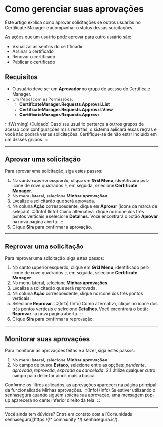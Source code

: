 # Como gerenciar suas aprovações

Este artigo explica como aprovar solicitações de outros usuários no Certificate Manager e acompanhar o status dessas solicitações.

As ações que um usuário pode aprovar para outro usuário são:

* Visualizar as senhas do certificado
* Assinar o certificado
* Renovar o certificado
* Publicar o certificado

## Requisitos

* O usuário deve ser um **Aprovador** no grupo de acesso do Certificate Manager. 
* Um Papel com as Permissões:
    * **CertificateManager.Requests.Approval.List**
    * **CertificateManager.Requests.Approval.View**
    * **CertificateManager.Requests.Approve**

:::(Warning) (Cuidado)
Caso seu usuário pertença a outros grupos de acesso com configurações mais restritas, o sistema aplicará essas regras e você não poderá ver as solicitações. Certifique-se de não estar incluído em um desses grupos.
:::
***
## Aprovar uma solicitação
Para aprovar uma solicitação, siga estes passos:

1. No canto superior esquerdo, clique em **Grid Menu**, identificado pelo ícone de nove quadrados e, em seguida, selecione **Certificate Manager**.
2. No menu lateral, selecione **Minhas aprovações**.
3. Localize a solicitação que será aprovada.
4. Na coluna **Ação** correspondente, clique em **Aprovar** (ícone da marca de seleção).
    :::(Info) (Info)
    Como alternativa, clique no ícone dos três pontos verticais e selecione **Detalhes**. Você encontrará o botão **Aprovar** na nova página aberta.
    :::
5. Clique **Sim** para confirmar a aprovação.
***
## Reprovar uma solicitação
Para reprovar uma solicitação, siga estes passos:

1. No canto superior esquerdo, clique em **Grid Menu**, identificado pelo ícone de nove quadrados e, em seguida, selecione **Certificate Manager**.
2. No menu lateral, selecione **Minhas aprovações**.
3. Localize a solicitação que será reprovada.
4. Na coluna **Ação** correspondente, clique no ícone dos três pontos verticais.
5. Selecione **Reprovar**. 
    :::(Info) (Info)
    Como alternativa, clique no ícone dos três pontos verticais e selecione **Detalhes**. Você encontrará o botão **Reprovar** na nova página aberta.
    :::
7. Clique **Sim** para confirmar a reprovação.
***
## Monitorar suas aprovações
Para monitorar as aprovações feitas e a fazer, siga estes passos: 

1. No menu lateral, selecione **Minhas aprovações**.
2. No campo de busca **Estado**, selecione entre as opções: *pendente*, *aprovada*, *reprovada*, *expirada* ou *cancelada*. 
    2.1 Utilize qualquer outro campo para delimitar ainda mais a busca.

Conforme os filtros aplicados, as aprovações aparecem na página principal da funcionalidade Minhas aprovações.
:::(Info) (Info)
Se estiver utilizando o senhasegura quando alguém solicita sua aprovação, uma mensagem pop-up aparecerá no canto inferior direito da tela.
:::
***
Você ainda tem dúvidas? Entre em contato com a [Comunidade senhasegura](https:/{/* community */}.senhasegura.io/).
